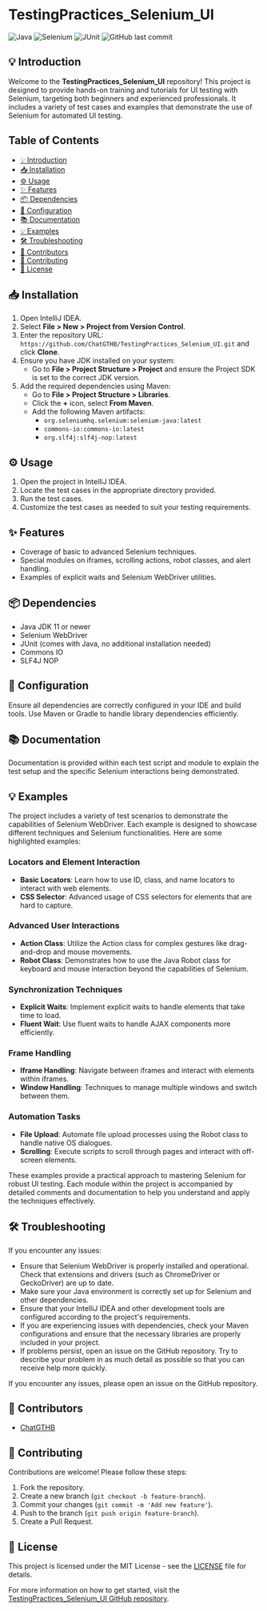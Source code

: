 
# TestingPractices_Selenium_UI

![Java](https://img.shields.io/badge/Java-ED8B00?style=for-the-badge&logo=java&logoColor=white)
![Selenium](https://img.shields.io/badge/Selenium-43B02A?style=for-the-badge&logo=selenium&logoColor=white)
![JUnit](https://img.shields.io/badge/JUnit-25A162?style=for-the-badge&logo=junit5&logoColor=white)
![GitHub last commit](https://img.shields.io/github/last-commit/ChatGTHB/JavaPatikaProjects?style=for-the-badge)

## 💡 Introduction
Welcome to the **TestingPractices_Selenium_UI** repository! This project is designed to provide hands-on training and tutorials for UI testing with Selenium, targeting both beginners and experienced professionals. It includes a variety of test cases and examples that demonstrate the use of Selenium for automated UI testing.

## Table of Contents
- [💡 Introduction](#💡-introduction)
- [📥 Installation](#📥-installation)
- [⚙️ Usage](#⚙️-usage)
- [✨ Features](#✨-features)
- [📦 Dependencies](#📦-dependencies)
- [🔧 Configuration](#🔧-configuration)
- [📚 Documentation](#📚-documentation)
- [💡 Examples](#💡-examples)
- [🛠️ Troubleshooting](#🛠️-troubleshooting)
- [👥 Contributors](#👥-contributors)
- [🤝 Contributing](#🤝-contributing)
- [📜 License](#📜-license)

## 📥 Installation
1. Open IntelliJ IDEA.
2. Select **File > New > Project from Version Control**.
3. Enter the repository URL: `https://github.com/ChatGTHB/TestingPractices_Selenium_UI.git` and click **Clone**.
4. Ensure you have JDK installed on your system:
   - Go to **File > Project Structure > Project** and ensure the Project SDK is set to the correct JDK version.
5. Add the required dependencies using Maven:
   - Go to **File > Project Structure > Libraries**.
   - Click the **+** icon, select **From Maven**.
   - Add the following Maven artifacts:
      - `org.seleniumhq.selenium:selenium-java:latest`
      - `commons-io:commons-io:latest`
      - `org.slf4j:slf4j-nop:latest`

## ⚙️ Usage
1. Open the project in IntelliJ IDEA.
2. Locate the test cases in the appropriate directory provided.
3. Run the test cases.
4. Customize the test cases as needed to suit your testing requirements.

## ✨ Features
- Coverage of basic to advanced Selenium techniques.
- Special modules on iframes, scrolling actions, robot classes, and alert handling.
- Examples of explicit waits and Selenium WebDriver utilities.

## 📦 Dependencies
- Java JDK 11 or newer
- Selenium WebDriver
- JUnit (comes with Java, no additional installation needed)
- Commons IO
- SLF4J NOP

## 🔧 Configuration
Ensure all dependencies are correctly configured in your IDE and build tools. Use Maven or Gradle to handle library dependencies efficiently.

## 📚 Documentation
Documentation is provided within each test script and module to explain the test setup and the specific Selenium interactions being demonstrated.

## 💡 Examples
The project includes a variety of test scenarios to demonstrate the capabilities of Selenium WebDriver. Each example is designed to showcase different techniques and Selenium functionalities. Here are some highlighted examples:

### Locators and Element Interaction
- **Basic Locators**: Learn how to use ID, class, and name locators to interact with web elements.
- **CSS Selector**: Advanced usage of CSS selectors for elements that are hard to capture.

### Advanced User Interactions
- **Action Class**: Utilize the Action class for complex gestures like drag-and-drop and mouse movements.
- **Robot Class**: Demonstrates how to use the Java Robot class for keyboard and mouse interaction beyond the capabilities of Selenium.

### Synchronization Techniques
- **Explicit Waits**: Implement explicit waits to handle elements that take time to load.
- **Fluent Wait**: Use fluent waits to handle AJAX components more efficiently.

### Frame Handling
- **Iframe Handling**: Navigate between iframes and interact with elements within iframes.
- **Window Handling**: Techniques to manage multiple windows and switch between them.

### Automation Tasks
- **File Upload**: Automate file upload processes using the Robot class to handle native OS dialogues.
- **Scrolling**: Execute scripts to scroll through pages and interact with off-screen elements.

These examples provide a practical approach to mastering Selenium for robust UI testing. Each module within the project is accompanied by detailed comments and documentation to help you understand and apply the techniques effectively.

## 🛠️ Troubleshooting
If you encounter any issues:

- Ensure that Selenium WebDriver is properly installed and operational. Check that extensions and drivers (such as ChromeDriver or GeckoDriver) are up to date.
- Make sure your Java environment is correctly set up for Selenium and other dependencies.
- Ensure that your IntelliJ IDEA and other development tools are configured according to the project's requirements.
- If you are experiencing issues with dependencies, check your Maven configurations and ensure that the necessary libraries are properly included in your project.
- If problems persist, open an issue on the GitHub repository. Try to describe your problem in as much detail as possible so that you can receive help more quickly.

If you encounter any issues, please open an issue on the GitHub repository.

## 👥 Contributors
- [ChatGTHB](https://github.com/ChatGTHB)

## 🤝 Contributing
Contributions are welcome! Please follow these steps:
1. Fork the repository.
2. Create a new branch (`git checkout -b feature-branch`).
3. Commit your changes (`git commit -m 'Add new feature'`).
4. Push to the branch (`git push origin feature-branch`).
5. Create a Pull Request.

## 📜 License
This project is licensed under the MIT License - see the [LICENSE](LICENSE) file for details.

For more information on how to get started, visit the [TestingPractices_Selenium_UI GitHub repository](https://github.com/ChatGTHB/TestingPractices_Selenium_UI).
